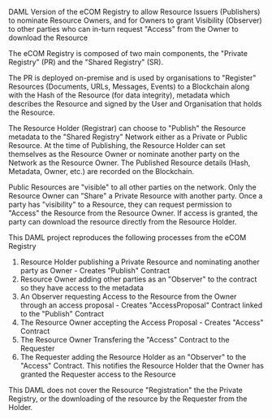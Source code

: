 DAML Version of the eCOM Registry to allow Resource Issuers (Publishers) to nominate Resource Owners, and for Owners to grant Visibility (Observer) to other parties who
can in-turn request "Access" from the Owner to download the Resource

The eCOM Registry is composed of two main components, the "Private Registry" (PR) and the "Shared Registry" (SR).

The PR is deployed on-premise and is used by organisations to "Register" Resources (Documents, URLs, Messages, Events) to a Blockchain along with the Hash of the Resource (for data integrity), metadata which describes the Resource and signed by the User and Organisation that holds the Resource.

The Resource Holder (Registrar) can choose to "Publish" the Resource metadata to the "Shared Registry" Network either as a Private or Public Resource.  At the time of Publishing, the Resource Holder can set themselves as the Resource Owner or nominate another party on the Network as the Resource Owner. The Published Resource details (Hash, Metadata, Owner, etc.) are recorded on the Blockchain.

Public Resources are "visible" to all other parties on the network. Only the Resource Owner can "Share" a Private Resource with another party.  Once a party has "visibility" to a Resource, they can request permission to "Access" the Resource from the Resource Owner.  If access is granted, the party can download the resource directly from the Resource Holder.

This DAML project reproduces the following processes from the eCOM Registry

  1.  Resource Holder publishing a Private Resource and nominating another party as Owner - Creates "Publish" Contract
  2.  Resource Owner adding other parties as an "Observer" to the contract so they have access to the metadata
  3.  An Observer requesting Access to the Resource from the Owner through an access proposal - Creates "AccessProposal" Contract linked to the "Publish" Contract
  4.  The Resource Owner accepting the Access Proposal - Creates "Access" Contract
  5.  The Resource Owner Transfering the "Access" Contract to the Requester
  6.  The Requester adding the Resource Holder as an "Observer" to the "Access" Contract.  This notifies the Resource Holder that the Owner has granted the Requester access to the Resource
  
This DAML does not cover the Resource "Registration" the the Private Registry, or the downloading of the resource by the Requester from the Holder.
